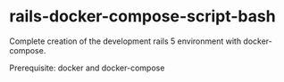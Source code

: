 # rails-docker-compose-script-bash
Complete creation of the development rails 5 environment with docker-compose.

Prerequisite: docker and docker-compose
